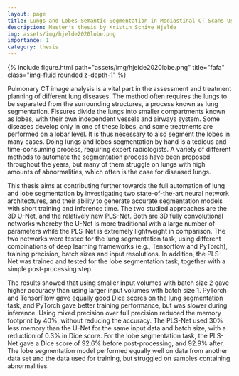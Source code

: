 ```yaml
---
layout: page
title: Lungs and Lobes Semantic Segmentation in Mediastinal CT Scans Using 3D Convolutional Neural Networks
description: Master's thesis by Kristin Schive Hjelde
img: assets/img/hjelde2020lobe.png
importance: 1
category: thesis
---
```


<div class="row">
    <div class="col-sm mt-3 mt-md-0">
        {% include figure.html path="assets/img/hjelde2020lobe.png" title="fafa" class="img-fluid rounded z-depth-1" %}
    </div>
</div>

Pulmonary CT image analysis is a vital part in the assessment and treatment planning of different lung diseases. The method often requires the lungs to be separated from the surrounding structures, a process known as lung segmentation. Fissures divide the lungs into smaller compartments known as lobes, with their own independent vessels and airways system. Some diseases develop only in one of these lobes, and some treatments are performed on a lobar level. It is thus necessary to also segment the lobes in many cases. Doing lungs and lobes segmentation by hand is a tedious and time-consuming process, requiring expert radiologists. A variety of different methods to automate the segmentation process have been proposed throughout the years, but many of them struggle on lungs with high amounts of abnormalities, which often is the case for diseased lungs.

This thesis aims at contributing further towards the full automation of lung and lobe segmentation by investigating two state-of-the-art neural network architectures, and their ability to generate accurate segmentation models with short training and inference time. The two studied approaches are the 3D U-Net, and the relatively new PLS-Net. Both are 3D fully convolutional networks whereby the U-Net is more traditional with a large number of parameters while the PLS-Net is extremely lightweight in comparison. The two networks were tested for the lung segmentation task, using different combinations of deep learning frameworks (e.g., Tensorflow and PyTorch), training precision, batch sizes and input resolutions. In addition, the PLS-Net was trained and tested for the lobe segmentation task, together with a simple post-processing step.

The results showed that using smaller input volumes with batch size 2 gave higher accuracy than using larger input volumes with batch size 1. PyTorch and TensorFlow gave equally good Dice scores on the lung segmentation task, and PyTorch gave better training performance, but was slower during inference. Using mixed precision over full precision reduced the memory footprint by 40%, without reducing the accuracy. The PLS-Net used 30% less memory than the U-Net for the same input data and batch size, with a reduction of 0.3% in Dice score. For the lobe segmentation task, the PLS-Net gave a Dice score of 92.6% before post-processing, and 92.9% after. The lobe segmentation model performed equally well on data from another data set and the data used for training, but struggled on samples containing abnormalities.